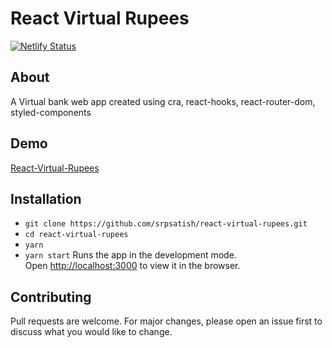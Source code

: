 # React Virtual Rupees
[![Netlify Status](https://api.netlify.com/api/v1/badges/7a244b6e-c058-4edd-95b9-280901ca132a/deploy-status)](https://app.netlify.com/sites/sleepy-brahmagupta-458f9e/deploys)

## About

A Virtual bank web app created using cra, react-hooks, react-router-dom, styled-components


## Demo 
[React-Virtual-Rupees](https://sleepy-brahmagupta-458f9e.netlify.app/)


## Installation
* `git clone https://github.com/srpsatish/react-virtual-rupees.git`
* `cd react-virtual-rupees`
* `yarn`
* `yarn start`
Runs the app in the development mode.<br /> 
Open [http://localhost:3000](http://localhost:3000) to view it in the browser.




## Contributing
Pull requests are welcome. For major changes, please open an issue first to discuss what you would like to change.

